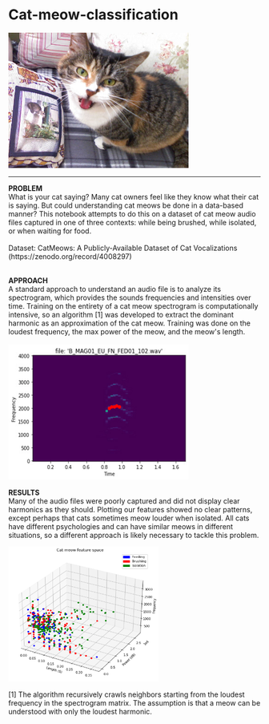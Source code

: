 # Cat-meow-classification
<img src="https://raw.githubusercontent.com/colinbrandonpierce/Cat-meow-classification/main/Meow_cat_-_Mdebona.jpg" width="360" height="270"/>
<!-- {{Information |Description={{en|Shu Shu Lynn, ChubeLyn}} |Source=Transferred from [http://en.wikipedia.org en.wikipedia] |Date=2007-12-04 (original upload date) |Author=Original uploader was Mdebona at [http://en.wikipedia.org en.wiki-->
<hr>
<b>PROBLEM</b> <br>
What is your cat saying? Many cat owners feel like they know what their cat is saying. But could understanding cat meows be done in a data-based manner? This notebook attempts to do this on a dataset of cat meow audio files captured in one of three contexts: while being brushed, while isolated, or when waiting for food. <br><br>
Dataset: CatMeows: A Publicly-Available Dataset of Cat Vocalizations (https://zenodo.org/record/4008297)
<br><br>

<b>APPROACH</b> <br>
A standard approach to understand an audio file is to analyze its spectrogram, which provides the sounds frequencies and intensities over time. Training on the entirety of a cat meow spectrogram is computationally intensive, so an algorithm [1] was developed to extract the dominant harmonic as an approximation of the cat meow. Training was done on the loudest frequency, the max power of the meow, and the meow's length.
<br><br>
<img src="https://raw.githubusercontent.com/colinbrandonpierce/Cat-meow-classification/main/cat-harmonics.jpg" width="360" height="270"/>

<b>RESULTS</b><br>
Many of the audio files were poorly captured and did not display clear harmonics as they should. Plotting our features showed no clear patterns, except perhaps that cats sometimes meow louder when isolated. All cats have different psychologies and can have similar meows in different situations, so a different approach is likely necessary to tackle this problem.

<img src="https://raw.githubusercontent.com/colinbrandonpierce/Cat-meow-classification/main/3plot-features.png" width="300" height="270"/>

[1] The algorithm recursively crawls neighbors starting from the loudest frequency in the spectrogram matrix. The assumption is that a meow can be understood with only the loudest harmonic.


